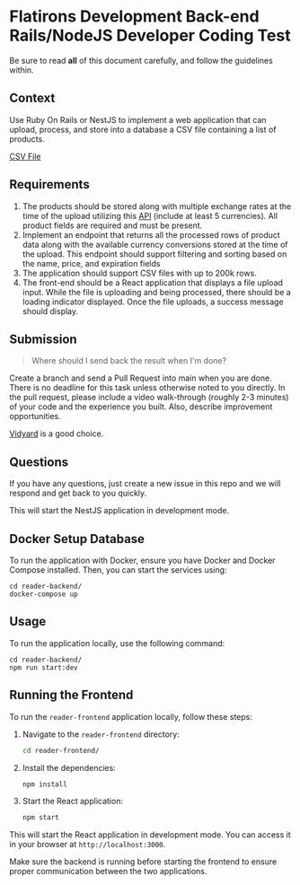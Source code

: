 # Flatirons Development Back-end Rails/NodeJS Developer Coding Test

Be sure to read **all** of this document carefully, and follow the guidelines within.

## Context

Use Ruby On Rails or NestJS to implement a web application that can upload, process, and store into a database a CSV file containing a list of products.

[CSV File](https://github.com/flatironsdevelopment/rails_node_test/raw/main/data.csv)


## Requirements

1. The products should be stored along with multiple exchange rates at the time of the upload utilizing this [API](https://github.com/fawazahmed0/exchange-api) (include at least 5 currencies). All product fields are required and must be present.
2. Implement an endpoint that returns all the processed rows of product data along with the available currency conversions stored at the time of the upload. This endpoint should support filtering and sorting based on the name, price, and expiration fields
4. The application should support CSV files with up to 200k rows.
5. The front-end should be a React application that displays a file upload input. While the file is uploading and being processed, there should be a loading indicator displayed. Once the file uploads, a success message should display. 

## Submission

> Where should I send back the result when I'm done?

Create a branch and send a Pull Request into main when you are done. 
There is no deadline for this task unless otherwise noted to you directly.
In the pull request, please include a video walk-through (roughly 2-3 minutes) of your code and the experience you built. Also, describe improvement opportunities.

[Vidyard](https://www.vidyard.com/chrome-extension-screen-recording/?utm_source=google-ads&utm_medium=cpc&utm_campaign=ChromeExtensionScreenRecord&utm_content=Extention_ChromeExt&utm_term=computer%20screen%20recorder%20free_b&gclid=Cj0KCQiA0eOPBhCGARIsAFIwTs4sn5e2WT7CGOsil0csKejSIthegolcNF2hVsixwJIOXI1zKWW8eO4aAgoVEALw_wcB) is a good choice.

## Questions

If you have any questions, just create a new issue in this repo and we will respond and get back to you quickly.

This will start the NestJS application in development mode.

## Docker Setup Database

To run the application with Docker, ensure you have Docker and Docker Compose installed. Then, you can start the services using:
```
cd reader-backend/
docker-compose up
```

## Usage

To run the application locally, use the following command:
```
cd reader-backend/
npm run start:dev
```

## Running the Frontend

To run the `reader-frontend` application locally, follow these steps:

1. Navigate to the `reader-frontend` directory:
    ```bash
    cd reader-frontend/
    ```

2. Install the dependencies:
    ```bash
    npm install
    ```

3. Start the React application:
    ```bash
    npm start
    ```

This will start the React application in development mode. You can access it in your browser at `http://localhost:3000`.

Make sure the backend is running before starting the frontend to ensure proper communication between the two applications.
